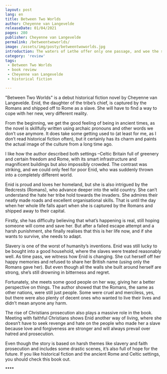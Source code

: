 ```yaml
---
layout: post
lang: en
title: Between Two Worlds
author: Cheyenne van Langevelde
releaseDate: 01/04/2021
pages: 280
publisher: Cheyenne van Langevelde
permalink: /betweentwoworlds/
image: /assets/img/posty/betweentwoworlds.jpg
introduction: The waters of Lethe offer only one passage, and woe the soul that wishes to return through. For we can never go back…
category: 'review'
tags:
 - Between Two Worlds
 - book review
 - Cheyenne van Langevelde
 - historical fiction

---
```


  "Between Two Worlds" is a debut historical fiction novel by Cheyenne van Langevelde. Enid, the daughter of the tribe’s chief, is captured by the Romans and shipped off to Rome as a slave. She will have to find a way to cope with her new, very different reality.

  From the beginning, we get the good feeling of being in ancient times, as the novel is skillfully written using archaic pronouns and other words we don’t use anymore. It does take some getting used to (at least for me, as I don’t read historical fiction often), but it certainly has its charm and paints the actual image of the culture from a long time ago.

  I like how the author described both settings –Celtic Britain full of greenery and certain freedom and Rome, with its smart infrastructure and magnificent buildings but also impossibly crowded. The contrast was striking, and we could only feel for poor Enid, who was suddenly thrown into a completely different world.

  Enid is proud and loves her homeland, but she is also intrigued by the Redcrests (Romans), who advance deeper into the wild country. She can’t understand the hate her tribe hold towards the invaders. She admires their neatly made roads and excellent organisational skills. That is until the day when her whole life falls apart when she is captured by the Romans and shipped away to their capital.

  Firstly, she has difficulty believing that what’s happening is real, still hoping someone will come and save her. But after a failed escape attempt and a harsh punishment, she finally realises that this is her life now, and if she wants to survive, she needs to adapt.

  Slavery is one of the worst of humanity’s inventions. Enid was still lucky to be bought into a good household, where the slaves were treated reasonably well. As time pass, we witness how Enid is changing. She cut herself off her happy memories and refused to share her British name (using only the Romans gave her). But even though all the walls she built around herself are strong, she’s still drowning in bitterness and regret.

  Fortunately, she meets some good people on her way, giving her a better perspective on things. The author showed that the Romans, the same as other nations, were still just people. Some were cruel and merciless, yes, but there were also plenty of decent ones who wanted to live their lives and didn’t mean anyone any harm.

  The rise of Christians prosecution also plays a massive role in the book. Meeting with faithful Christians shows Enid another way of living, where she doesn’t have to seek revenge and hate on the people who made her a slave because love and forgiveness are stronger and will always prevail over hatred and prosecution.

  Even though the story is based on harsh themes like slavery and faith prosecution and includes some drastic scenes, it’s also full of hope for the future. If you like historical fiction and the ancient Rome and Celtic settings, you should check this book out.

  \*\*\*\*
